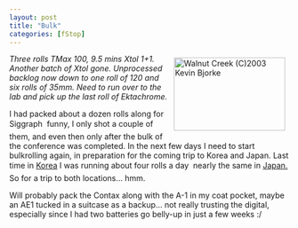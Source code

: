 ```yaml
---
layout: post
title: "Bulk"
categories: [fStop]
---
```

<a href="/photo/journal/jul03j-08.html"><img src="http://www.botzilla.com/bpix/jul03j-08.jpg" width=200 height=132 hspace=8 vspace=6 border=0 align="right" title="Walnut Creek (C)2003 Kevin Bjorke"></a><i>Three rolls TMax 100, 9.5 mins Xtol 1+1. Another batch of Xtol gone. Unprocessed backlog now down to one roll of 120 and six rolls of 35mm. Need to run over to the lab and pick up the last roll of Ektachrome.</i>

I had packed about a dozen rolls along for Siggraph &#151; funny, I only shot a couple of them, and even then only after the bulk of the conference was completed. In the next few days I need to start bulkrolling again, in preparation for the coming trip to Korea and Japan. Last time in <a href="/photo/2001/goofy.html">Korea</a> I was running about four rolls a day &#151; nearly the same in <a href="/photo/T2002/">Japan.</a> So for a trip to both locations... hmm.

Will probably pack the Contax along with the A-1 in my coat pocket, maybe an AE1 tucked in a suitcase as a backup... not really trusting the digital, especially since I had two batteries go belly-up in just a few weeks :/

<!--more-->

